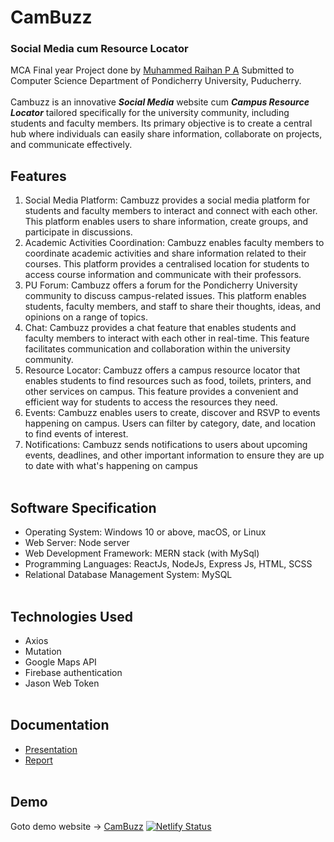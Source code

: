# CamBuzz
### Social Media cum Resource Locator
MCA Final year Project done by [Muhammed Raihan P A](https://github.com/pu-raihan) Submitted to Computer Science Department of Pondicherry University, Puducherry.<br><br>
Cambuzz is an innovative ***Social Media*** website cum ***Campus Resource Locator*** tailored specifically for the university
community, including students and faculty members. Its primary objective is to create a
central hub where individuals can easily share information, collaborate on projects, and
communicate effectively.
## Features
1. Social Media Platform: Cambuzz provides a social media platform for students and
faculty members to interact and connect with each other. This platform enables
users to share information, create groups, and participate in discussions.
2. Academic Activities Coordination: Cambuzz enables faculty members to
coordinate academic activities and share information related to their courses. This
platform provides a centralised location for students to access course information
and communicate with their professors.
3. PU Forum: Cambuzz offers a forum for the Pondicherry University community to
discuss campus-related issues. This platform enables students, faculty members,
and staff to share their thoughts, ideas, and opinions on a range of topics.
4. Chat: Cambuzz provides a chat feature that enables students and faculty members
to interact with each other in real-time. This feature facilitates communication and
collaboration within the university community.
5. Resource Locator: Cambuzz offers a campus resource locator that enables students
to find resources such as food, toilets, printers, and other services on campus. This
feature provides a convenient and efficient way for students to access the resources
they need.
6. Events: Cambuzz enables users to create, discover and RSVP to events happening
on campus. Users can filter by category, date, and location to find events of
interest.
7. Notifications: Cambuzz sends notifications to users about upcoming events,
deadlines, and other important information to ensure they are up to date with what's
happening on campus <br><br>
## Software Specification
* Operating System: Windows 10 or above, macOS, or Linux
* Web Server: Node server
* Web Development Framework: MERN stack (with MySql)
* Programming Languages: ReactJs, NodeJs, Express Js, HTML, SCSS
* Relational Database Management System: MySQL <br><br>
## Technologies Used
* Axios
* Mutation
* Google Maps API
* Firebase authentication
* Jason Web Token <br><br>
## Documentation
* [Presentation](https://github.com/pu-raihan/CamBuzz/blob/main/Cambuzz-Presentation.pptx)
* [Report](https://github.com/pu-raihan/CamBuzz/blob/main/21352030-CamBuzz-Final%20review%20report.pdf) <br><br>
## Demo
Goto demo website -> [CamBuzz](https://cambuzz.netlify.app)
[![Netlify Status](https://api.netlify.com/api/v1/badges/04ad319c-60e3-4af9-8cf9-87fc631e2af7/deploy-status)](https://app.netlify.com/sites/cambuzz/deploys)
